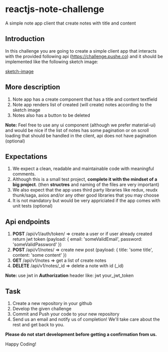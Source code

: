 # reactjs-note-challenge
A simple note app client that create notes with title and content

## Introduction

In this challenge you are going to create a simple client app that interacts with the provided following api (https://challenge.pushe.co) and it should be implemented like the following sketch image:

[sketch-image](note_app.png)

## More description

1. Note app has a create component that has a title and content textfield
2. Note app renders list of created (will create) notes according to the sketch image
3. Notes also has a button to be deleted

**Note:** Feel free to use any ui component (although we prefer material-ui) and would be nice if the list of notes has some pagination or on scroll loading that should be handled in the client, api does not have pagination (optional)

## Expectations

1. We expect a clean, readable and maintainable code with meaningful comments.
2. Although this is a small test project, **complete it with the mindset of a big project**. (then **structres** and naming of the files are very important)
3. We also expect that the app uses third party libraries like redux, reudx thunk/saga, axios and/or any other good libraries that you may choose
4. It is not mandatory but would be very appriciated if the app comes with unit tests (optional)

## Api endpoints

1. **POST** /api/v1/auth/token/ => create a user or if user already created return jwt token (payload: { email: 'someValidEmail', password: 'someValidPassword' })
2. **POST** /api/v1/notes/ => create new post (payload: { title: 'some title', content: 'some content' })
3. **GET** /api/v1/notes => get a list of create notes
4. **DELETE** /api/v1/notes/_id => delete a note with id (_id)

**Note:** use jwt in **Authorization** header like: jwt your_jwt_token

## Task

1. Create a new repository in your github
2. Develop the given challenge
3. Commit and Push your code to your new repository
3. Send us an email and notify us of completion! We'll take care about the rest and get back to you.

**Please do not start development before getting a confirmation from us.**

Happy Coding!
